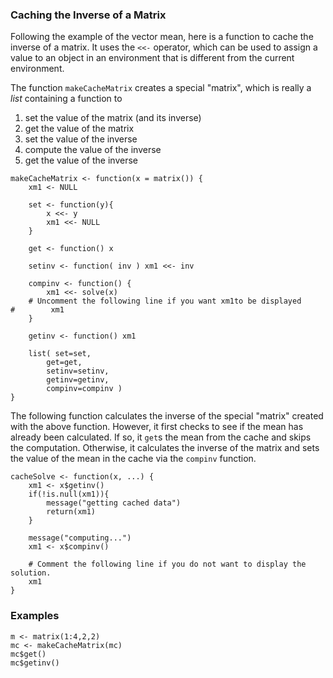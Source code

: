 ### Caching the Inverse of a Matrix

Following the example of the vector mean, here is a function to cache
the inverse of a matrix. It uses the `<<-` operator, which can be used to
assign a value to an object in an environment that is different from the
current environment.

The function `makeCacheMatrix` creates a special "matrix", which is
really a *list* containing a function to

1.  set the value of the matrix (and its inverse)
2.  get the value of the matrix
3.  set the value of the inverse
4.  compute the value of the inverse
5.  get the value of the inverse

<!-- -->

	makeCacheMatrix <- function(x = matrix()) {
    	xm1 <- NULL

    	set <- function(y){
    	    x <<- y
        	xm1 <<- NULL
    	}

    	get <- function() x

	    setinv <- function( inv ) xm1 <<- inv

 		compinv <- function() {
    	    xm1 <<- solve(x)
    	# Uncomment the following line if you want xm1to be displayed
	#        xm1
    	}

	    getinv <- function() xm1

	    list( set=set,
   			get=get,
    		setinv=setinv,
        	getinv=getinv,
            compinv=compinv )
	}

The following function calculates the inverse of the special "matrix"
created with the above function. However, it first checks to see if the
mean has already been calculated. If so, it `get`s the mean from the
cache and skips the computation. Otherwise, it calculates the inverse of
the matrix and sets the value of the mean in the cache via the `compinv`
function.

	cacheSolve <- function(x, ...) {
	    xm1 <- x$getinv()
   	 	if(!is.null(xm1)){
        	message("getting cached data")
        	return(xm1)
    	}

    	message("computing...")
    	xm1 <- x$compinv()

    	# Comment the following line if you do not want to display the solution.
    	xm1
	}

### Examples

	m <- matrix(1:4,2,2)
	mc <- makeCacheMatrix(mc)
	mc$get()
	mc$getinv()